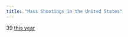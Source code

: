 ```yaml
---
title: "Mass Shootings in the United States"
---
```


<span class="major-number">39</span>
[this year](http://www.gunviolencearchive.org/reports/mass-shooting)

